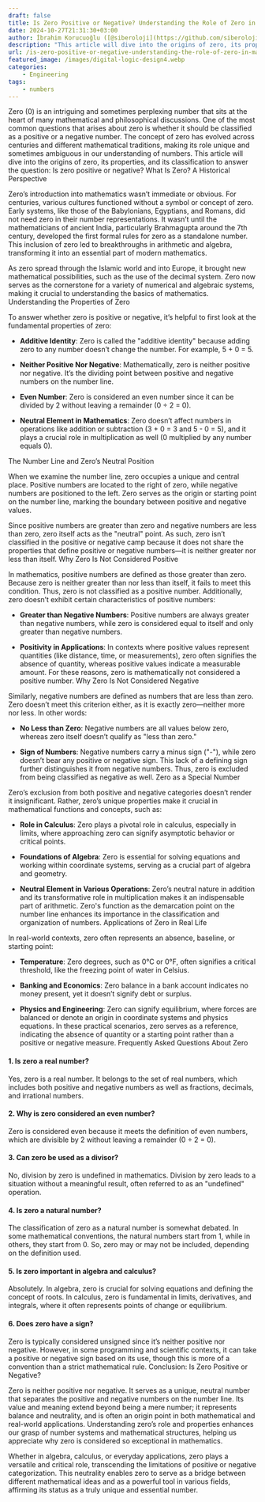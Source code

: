 ```yaml
---
draft: false
title: Is Zero Positive or Negative? Understanding the Role of Zero in Mathematics
date: 2024-10-27T21:31:30+03:00
author: İbrahim Korucuoğlu ([@siberoloji](https://github.com/siberoloji))
description: "This article will dive into the origins of zero, its properties, and its classification to answer the question: Is zero positive or negative?"
url: /is-zero-positive-or-negative-understanding-the-role-of-zero-in-mathematics/
featured_image: /images/digital-logic-design4.webp
categories:
    - Engineering
tags:
    - numbers
---
```



Zero (0) is an intriguing and sometimes perplexing number that sits at the heart of many mathematical and philosophical discussions. One of the most common questions that arises about zero is whether it should be classified as a positive or a negative number. The concept of zero has evolved across centuries and different mathematical traditions, making its role unique and sometimes ambiguous in our understanding of numbers. This article will dive into the origins of zero, its properties, and its classification to answer the question: Is zero positive or negative?
What Is Zero? A Historical Perspective



Zero’s introduction into mathematics wasn’t immediate or obvious. For centuries, various cultures functioned without a symbol or concept of zero. Early systems, like those of the Babylonians, Egyptians, and Romans, did not need zero in their number representations. It wasn’t until the mathematicians of ancient India, particularly Brahmagupta around the 7th century, developed the first formal rules for zero as a standalone number. This inclusion of zero led to breakthroughs in arithmetic and algebra, transforming it into an essential part of modern mathematics.



As zero spread through the Islamic world and into Europe, it brought new mathematical possibilities, such as the use of the decimal system. Zero now serves as the cornerstone for a variety of numerical and algebraic systems, making it crucial to understanding the basics of mathematics.
Understanding the Properties of Zero



To answer whether zero is positive or negative, it’s helpful to first look at the fundamental properties of zero:


* **Additive Identity**: Zero is called the "additive identity" because adding zero to any number doesn’t change the number. For example, 5 + 0 = 5.

* **Neither Positive Nor Negative**: Mathematically, zero is neither positive nor negative. It’s the dividing point between positive and negative numbers on the number line.

* **Even Number**: Zero is considered an even number since it can be divided by 2 without leaving a remainder (0 ÷ 2 = 0).

* **Neutral Element in Mathematics**: Zero doesn’t affect numbers in operations like addition or subtraction (3 + 0 = 3 and 5 - 0 = 5), and it plays a crucial role in multiplication as well (0 multiplied by any number equals 0).

The Number Line and Zero’s Neutral Position



When we examine the number line, zero occupies a unique and central place. Positive numbers are located to the right of zero, while negative numbers are positioned to the left. Zero serves as the origin or starting point on the number line, marking the boundary between positive and negative values.



Since positive numbers are greater than zero and negative numbers are less than zero, zero itself acts as the "neutral" point. As such, zero isn’t classified in the positive or negative camp because it does not share the properties that define positive or negative numbers—it is neither greater nor less than itself.
Why Zero Is Not Considered Positive



In mathematics, positive numbers are defined as those greater than zero. Because zero is neither greater than nor less than itself, it fails to meet this condition. Thus, zero is not classified as a positive number. Additionally, zero doesn’t exhibit certain characteristics of positive numbers:


* **Greater than Negative Numbers**: Positive numbers are always greater than negative numbers, while zero is considered equal to itself and only greater than negative numbers.

* **Positivity in Applications**: In contexts where positive values represent quantities (like distance, time, or measurements), zero often signifies the absence of quantity, whereas positive values indicate a measurable amount.
For these reasons, zero is mathematically not considered a positive number.
Why Zero Is Not Considered Negative



Similarly, negative numbers are defined as numbers that are less than zero. Zero doesn’t meet this criterion either, as it is exactly zero—neither more nor less. In other words:


* **No Less than Zero**: Negative numbers are all values below zero, whereas zero itself doesn’t qualify as "less than zero."

* **Sign of Numbers**: Negative numbers carry a minus sign ("-"), while zero doesn’t bear any positive or negative sign. This lack of a defining sign further distinguishes it from negative numbers.
Thus, zero is excluded from being classified as negative as well.
Zero as a Special Number



Zero’s exclusion from both positive and negative categories doesn’t render it insignificant. Rather, zero’s unique properties make it crucial in mathematical functions and concepts, such as:


* **Role in Calculus**: Zero plays a pivotal role in calculus, especially in limits, where approaching zero can signify asymptotic behavior or critical points.

* **Foundations of Algebra**: Zero is essential for solving equations and working within coordinate systems, serving as a crucial part of algebra and geometry.

* **Neutral Element in Various Operations**: Zero’s neutral nature in addition and its transformative role in multiplication makes it an indispensable part of arithmetic.
Zero's function as the demarcation point on the number line enhances its importance in the classification and organization of numbers.
Applications of Zero in Real Life



In real-world contexts, zero often represents an absence, baseline, or starting point:


* **Temperature**: Zero degrees, such as 0°C or 0°F, often signifies a critical threshold, like the freezing point of water in Celsius.

* **Banking and Economics**: Zero balance in a bank account indicates no money present, yet it doesn’t signify debt or surplus.

* **Physics and Engineering**: Zero can signify equilibrium, where forces are balanced or denote an origin in coordinate systems and physics equations.
In these practical scenarios, zero serves as a reference, indicating the absence of quantity or a starting point rather than a positive or negative measure.
Frequently Asked Questions About Zero


#### 1. **Is zero a real number?**



Yes, zero is a real number. It belongs to the set of real numbers, which includes both positive and negative numbers as well as fractions, decimals, and irrational numbers.


#### 2. **Why is zero considered an even number?**



Zero is considered even because it meets the definition of even numbers, which are divisible by 2 without leaving a remainder (0 ÷ 2 = 0).


#### 3. **Can zero be used as a divisor?**



No, division by zero is undefined in mathematics. Division by zero leads to a situation without a meaningful result, often referred to as an "undefined" operation.


#### 4. **Is zero a natural number?**



The classification of zero as a natural number is somewhat debated. In some mathematical conventions, the natural numbers start from 1, while in others, they start from 0. So, zero may or may not be included, depending on the definition used.


#### 5. **Is zero important in algebra and calculus?**



Absolutely. In algebra, zero is crucial for solving equations and defining the concept of roots. In calculus, zero is fundamental in limits, derivatives, and integrals, where it often represents points of change or equilibrium.


#### 6. **Does zero have a sign?**



Zero is typically considered unsigned since it’s neither positive nor negative. However, in some programming and scientific contexts, it can take a positive or negative sign based on its use, though this is more of a convention than a strict mathematical rule.
Conclusion: Is Zero Positive or Negative?



Zero is neither positive nor negative. It serves as a unique, neutral number that separates the positive and negative numbers on the number line. Its value and meaning extend beyond being a mere number; it represents balance and neutrality, and is often an origin point in both mathematical and real-world applications. Understanding zero’s role and properties enhances our grasp of number systems and mathematical structures, helping us appreciate why zero is considered so exceptional in mathematics.



Whether in algebra, calculus, or everyday applications, zero plays a versatile and critical role, transcending the limitations of positive or negative categorization. This neutrality enables zero to serve as a bridge between different mathematical ideas and as a powerful tool in various fields, affirming its status as a truly unique and essential number.
